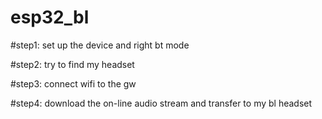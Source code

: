 # esp32_bl

#step1: set up the device and right bt mode

#step2: try to find my headset

#step3: connect wifi to the gw

#step4: download the on-line audio stream and transfer to my bl headset
